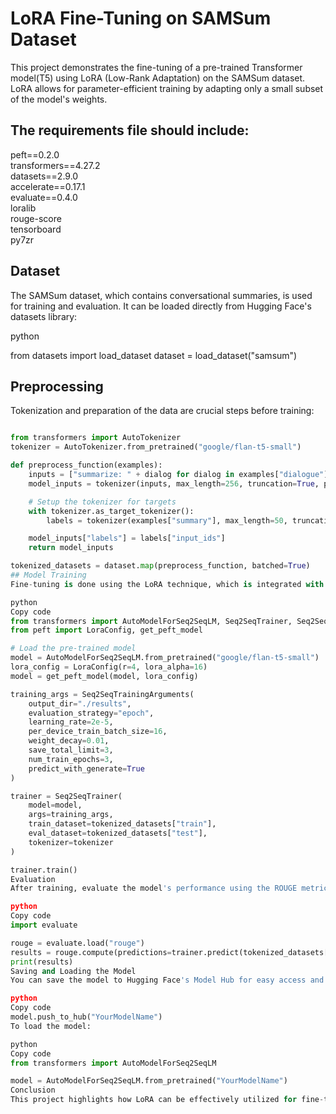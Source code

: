 # LoRA Fine-Tuning on SAMSum Dataset

This project demonstrates the fine-tuning of a pre-trained Transformer model(T5) using LoRA (Low-Rank Adaptation) on the SAMSum dataset. 
LoRA allows for parameter-efficient training by adapting only a small subset of the model's weights.

## The requirements file should include:

peft==0.2.0\
transformers==4.27.2 \
datasets==2.9.0 \
accelerate==0.17.1 \
evaluate==0.4.0 \
loralib \
rouge-score \
tensorboard \
py7zr 

## Dataset
The SAMSum dataset, which contains conversational summaries, is used for training and evaluation. It can be loaded directly from Hugging Face's datasets library:

python

from datasets import load_dataset
dataset = load_dataset("samsum")
## Preprocessing
Tokenization and preparation of the data are crucial steps before training:

```python

from transformers import AutoTokenizer
tokenizer = AutoTokenizer.from_pretrained("google/flan-t5-small")

def preprocess_function(examples):
    inputs = ["summarize: " + dialog for dialog in examples["dialogue"]]
    model_inputs = tokenizer(inputs, max_length=256, truncation=True, padding="max_length")

    # Setup the tokenizer for targets
    with tokenizer.as_target_tokenizer():
        labels = tokenizer(examples["summary"], max_length=50, truncation=True, padding="max_length")

    model_inputs["labels"] = labels["input_ids"]
    return model_inputs

tokenized_datasets = dataset.map(preprocess_function, batched=True)
## Model Training
Fine-tuning is done using the LoRA technique, which is integrated with the Hugging Face transformers library:

python
Copy code
from transformers import AutoModelForSeq2SeqLM, Seq2SeqTrainer, Seq2SeqTrainingArguments
from peft import LoraConfig, get_peft_model

# Load the pre-trained model
model = AutoModelForSeq2SeqLM.from_pretrained("google/flan-t5-small")
lora_config = LoraConfig(r=4, lora_alpha=16)
model = get_peft_model(model, lora_config)

training_args = Seq2SeqTrainingArguments(
    output_dir="./results",
    evaluation_strategy="epoch",
    learning_rate=2e-5,
    per_device_train_batch_size=16,
    weight_decay=0.01,
    save_total_limit=3,
    num_train_epochs=3,
    predict_with_generate=True
)

trainer = Seq2SeqTrainer(
    model=model,
    args=training_args,
    train_dataset=tokenized_datasets["train"],
    eval_dataset=tokenized_datasets["test"],
    tokenizer=tokenizer
)

trainer.train()
Evaluation
After training, evaluate the model's performance using the ROUGE metric:

python
Copy code
import evaluate

rouge = evaluate.load("rouge")
results = rouge.compute(predictions=trainer.predict(tokenized_datasets["test"]).predictions, references=tokenized_datasets["test"]["summary"])
print(results)
Saving and Loading the Model
You can save the model to Hugging Face's Model Hub for easy access and sharing:

python
Copy code
model.push_to_hub("YourModelName")
To load the model:

python
Copy code
from transformers import AutoModelForSeq2SeqLM

model = AutoModelForSeq2SeqLM.from_pretrained("YourModelName")
Conclusion
This project highlights how LoRA can be effectively utilized for fine-tuning language models on summary tasks, achieving substantial performance gains with minimal computational resources.
